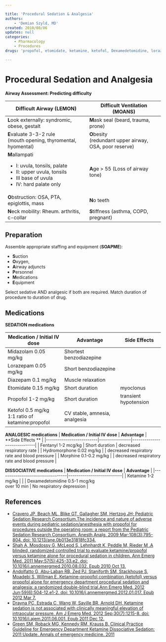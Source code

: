 ```yaml
---

title: 'Procedural Sedation & Analgesia'
authors:
    - 'Demian Szyld, MD'
created: 2010/08/06
updates: null
categories:
    - Pharmacology
    - Procedures
drugs: 'propofol, etomidate, ketamine, ketofol, Dexamedetomidine, lorazepam, diazepam, midazolam, Fentanyl, Hydromorphone, Morphine'

---
```




# Procedural Sedation and Analgesia

**Airway Assessment: Predicting difficulty**

<table>
<thead>
<tr class="header">
<th><strong>Difficult Airway (LEMON)</strong></th>
<th><strong>Difficult Ventilation (MOANS)</strong></th>
</tr>
</thead>
<tbody>
<tr class="odd">
<td><strong>L</strong>ook externally: syndromic, obese, gestalt</td>
<td><strong>M</strong>ask seal (beard, trauma, prone)<br />
</td>
</tr>
<tr class="even">
<td><strong>E</strong>valuate 3-3-2 rule<br />
(mouth opening, thyromental, hyomental)</td>
<td><strong>O</strong>besity<br />
(redundant upper airway, OSA, poor reserve)<br />
</td>
</tr>
<tr class="odd">
<td><strong>M</strong>allampati<br />

<ul>
<li>I: uvula, tonsils, palate</li>
<li>II: upper uvula, tonsils</li>
<li>III base of uvula</li>
<li>IV: hard palate only<br />
</li>
</ul></td>
<td><strong>A</strong>ge &gt; 55 (Loss of airway tone)</td>
</tr>
<tr class="even">
<td><strong>O</strong>bstruction: OSA, PTA, epiglottis, mass</td>
<td><strong>N</strong>o teeth</td>
</tr>
<tr class="odd">
<td><strong>N</strong>eck mobility: Rheum. arthritis, c-collar</td>
<td><strong>S</strong>tiffness (asthma, COPD, pregnant)</td>
</tr>
</tbody>
</table>

## Preparation

Assemble appropriate staffing and equipment (**SOAPME**): 

-   **S**uction
-   **O**xygen,
-   **A**irway adjuncts
-   **P**ersonnel
-   **M**edications
-   **E**quipment

Select sedative AND analgesic if both are required. Match duration of procedure to duration of drug.

## Medications

**SEDATION medications**

| **Medication / Initial IV dose**  | **Advantage**      | **Side Effects**                 |
|------------------------|-------------------------------|----------------------------------|
| <span class="drug">Midazolam</span> 0.05 mg/kg   | Shortest benzodiazepine       | |
| <span class="drug">Lorazepam</span> 0.05 mg/kg   | Short benzodiazepine          | |
| <span class="drug">Diazepam</span> 0.1 mg/kg     | Muscle relaxation             | |
| <span class="drug">Etomidate</span> 0.15 mg/kg   | Short duration                | myoclonus  |
| <span class="drug">Propofol</span>   1-2 mg/kg   | Short duration                | transient hypotension |
| <span class="drug">Ketofol</span> 0.5 mg/kg<br>1:1 ratio of <br>ketamine:propofol| CV stable, amnesia, analgesia | |

**ANALGESIC medications**
| **Medication / Initial IV dose**  | **Advantage**  | **Side Effects **  |
|--------------------------|----------------|-----------------------------|
| <span class="drug">Fentanyl</span> 1-2 mcg/kg      | Short duration | decreased respiratory rate  |
| <span class="drug">Hydromorphone</span> 0.02 mg/kg |                | decreased respiratory rate and blood pressure |
| <span class="drug">Morphine</span> 0.1-0.2 mg/kg   |                | decreased respiratory rate and blood pressure |

**DISSOCIATIVE medications**
| **Medication / Initial IV dose** | **Advantage**             |
|----------------------------------|---------------------------|
| <span class="drug">Ketamine</span> 1-2 mg/kg               |                           |
| <span class="drug">Dexamedetomidine</span> 0.5-1 mcg/kg<br>over 10 min | No respiratory depression |

## References

-   [Cravero JP, Beach ML, Blike GT, Gallagher SM, Hertzog JH; Pediatric Sedation Research Consortium.The incidence and nature of adverse events during pediatric sedation/anesthesia with propofol for procedures outside the operating room: a report from the Pediatric Sedation Research Consortium. Anesth Analg. 2009 Mar;108(3):795-804. doi: 10.1213/ane.0b013e31818fc334.](https://www.ncbi.nlm.nih.gov/pubmed/?term=19224786)
-   [Shah A, Mosdossy G, McLeod S, Lehnhardt K, Peddle M, Rieder M .A blinded, randomized controlled trial to evaluate ketamine/propofol versus ketamine alone for procedural sedation in children. Ann Emerg Med. 2011 May;57(5):425-33.e2. doi: 10.1016/j.annemergmed.2010.08.032. Epub 2010 Oct 13.](https://www.ncbi.nlm.nih.gov/pubmed/?term=20947210)
-   [Andolfatto G, Abu-Laban RB, Zed PJ, Staniforth SM, Stackhouse S, Moadebi S, Willman E.,Ketamine-propofol combination (ketofol) versus propofol alone for emergency department procedural sedation and analgesia: a randomized double-blind trial.Ann Emerg Med. 2012 Jun;59(6):504-12.e1-2. doi: 10.1016/j.annemergmed.2012.01.017. Epub 2012 Mar 7.](https://www.ncbi.nlm.nih.gov/pubmed/22401952)
-   [Drayna PC, Estrada C, Wang W, Saville BR, Arnold DH, Ketamine sedation is not associated with clinically meaningful elevation of intraocular pressure. Am J Emerg Med. 2012 Sep;30(7):1215-8. doi: 10.1016/j.ajem.2011.06.001. Epub 2011 Dec 12.](https://www.ncbi.nlm.nih.gov/pubmed/?term=22169582)
-   [Green SM, Roback MG, Kennedy RM, Krauss B. Clinical Practice Guideline for Emergency Department Ketamine Dissociative Sedation: 2011 Update. Annals of emergency medicine. 2011](https://www.ncbi.nlm.nih.gov/pubmed/21256625)
